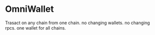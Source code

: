 # OmniWallet

Trasact on any chain from one chain. no changing wallets. no changing rpcs. one wallet for all chains.